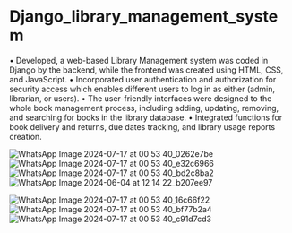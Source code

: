 # Django_library_management_system
•	Developed, a web-based Library Management system was coded in Django by the backend, while the frontend was created using HTML, CSS, and JavaScript.
•	Incorporated user authentication and authorization for security access which enables different users to log in as either (admin, librarian, or users).
•	The user-friendly interfaces were designed to the whole book management process, including adding, updating, removing, and searching for books in the library database.
•	Integrated functions for book delivery and returns, due dates tracking, and library usage reports creation.

![WhatsApp Image 2024-07-17 at 00 53 40_0262e7be](https://github.com/user-attachments/assets/5bb03677-608c-42f6-b0d8-ec09483714ef)
![WhatsApp Image 2024-07-17 at 00 53 40_e32c6966](https://github.com/user-attachments/assets/fd298ba4-a4dd-4b6a-9148-f18c98319cc7)
![WhatsApp Image 2024-07-17 at 00 53 40_bd2c8ba2](https://github.com/user-attachments/assets/d1ed8b10-777e-4813-ba53-d674fda43a94)
![WhatsApp Image 2024-06-04 at 12 14 22_b207ee97](https://github.com/user-attachments/assets/ea8d0d3e-5d54-4042-9a01-985c69d41466)

![WhatsApp Image 2024-07-17 at 00 53 40_16c66f22](https://github.com/user-attachments/assets/3d7b9d39-eba3-485f-9cf7-7abc0be56632)
![WhatsApp Image 2024-07-17 at 00 53 40_bf77b2a4](https://github.com/user-attachments/assets/91f95d26-8746-4870-80a5-3d9727bbeee5)
![WhatsApp Image 2024-07-17 at 00 53 40_c91d7cd3](https://github.com/user-attachments/assets/bad6e408-1bda-421e-8d5e-e54cf26def25)
